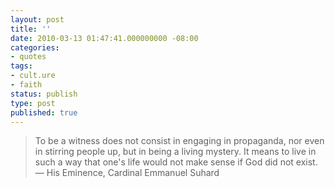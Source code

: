 ```yaml
---
layout: post
title: ''
date: 2010-03-13 01:47:41.000000000 -08:00
categories:
- quotes
tags:
- cult.ure
- faith
status: publish
type: post
published: true
---
```

> To be a witness does not consist in engaging in propaganda, nor even in stirring people up, but in being a living mystery. It means to live in such a way that one's life would not make sense if God did not exist.
&mdash; His Eminence, Cardinal Emmanuel Suhard
